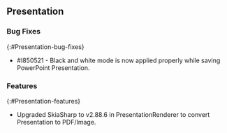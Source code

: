 ## Presentation

### Bug Fixes
{:#Presentation-bug-fixes}

* \#I850521 - Black and white mode is now applied properly while saving PowerPoint Presentation.

### Features
{:#Presentation-features}

* Upgraded SkiaSharp to v2.88.6 in PresentationRenderer to convert Presentation to PDF/Image.